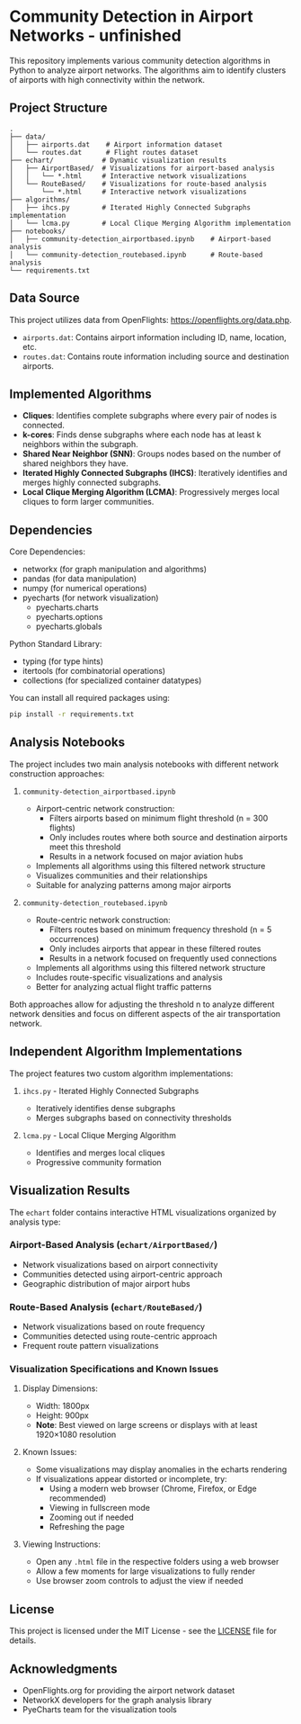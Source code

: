 # Community Detection in Airport Networks - unfinished

This repository implements various community detection algorithms in Python to analyze airport networks. The algorithms aim to identify clusters of airports with high connectivity within the network.

## Project Structure

```
.
├── data/
│   ├── airports.dat    # Airport information dataset
│   └── routes.dat      # Flight routes dataset
├── echart/            # Dynamic visualization results
│   ├── AirportBased/  # Visualizations for airport-based analysis
│   │   └── *.html     # Interactive network visualizations
│   └── RouteBased/    # Visualizations for route-based analysis
│       └── *.html     # Interactive network visualizations
├── algorithms/
│   ├── ihcs.py        # Iterated Highly Connected Subgraphs implementation
│   └── lcma.py        # Local Clique Merging Algorithm implementation
├── notebooks/
│   ├── community-detection_airportbased.ipynb    # Airport-based analysis
│   └── community-detection_routebased.ipynb      # Route-based analysis
└── requirements.txt
```

## Data Source

This project utilizes data from OpenFlights: https://openflights.org/data.php.
- `airports.dat`: Contains airport information including ID, name, location, etc.
- `routes.dat`: Contains route information including source and destination airports.

## Implemented Algorithms

* **Cliques**: Identifies complete subgraphs where every pair of nodes is connected.
* **k-cores**: Finds dense subgraphs where each node has at least k neighbors within the subgraph.
* **Shared Near Neighbor (SNN)**: Groups nodes based on the number of shared neighbors they have.
* **Iterated Highly Connected Subgraphs (IHCS)**: Iteratively identifies and merges highly connected subgraphs.
* **Local Clique Merging Algorithm (LCMA)**: Progressively merges local cliques to form larger communities.

## Dependencies

Core Dependencies:
* networkx (for graph manipulation and algorithms)
* pandas (for data manipulation)
* numpy (for numerical operations)
* pyecharts (for network visualization)
    - pyecharts.charts
    - pyecharts.options
    - pyecharts.globals

Python Standard Library:
* typing (for type hints)
* itertools (for combinatorial operations)
* collections (for specialized container datatypes)

You can install all required packages using:
```bash
pip install -r requirements.txt
```

## Analysis Notebooks

The project includes two main analysis notebooks with different network construction approaches:

1. `community-detection_airportbased.ipynb`
   - Airport-centric network construction:
     * Filters airports based on minimum flight threshold (n = 300 flights)
     * Only includes routes where both source and destination airports meet this threshold
     * Results in a network focused on major aviation hubs
   - Implements all algorithms using this filtered network structure
   - Visualizes communities and their relationships
   - Suitable for analyzing patterns among major airports

2. `community-detection_routebased.ipynb`
   - Route-centric network construction:
     * Filters routes based on minimum frequency threshold (n = 5 occurrences)
     * Only includes airports that appear in these filtered routes
     * Results in a network focused on frequently used connections
   - Implements all algorithms using this filtered network structure
   - Includes route-specific visualizations and analysis
   - Better for analyzing actual flight traffic patterns

Both approaches allow for adjusting the threshold n to analyze different network densities and focus on different aspects of the air transportation network.

## Independent Algorithm Implementations

The project features two custom algorithm implementations:

1. `ihcs.py` - Iterated Highly Connected Subgraphs
   - Iteratively identifies dense subgraphs
   - Merges subgraphs based on connectivity thresholds

2. `lcma.py` - Local Clique Merging Algorithm
   - Identifies and merges local cliques
   - Progressive community formation

## Visualization Results

The `echart` folder contains interactive HTML visualizations organized by analysis type:

### Airport-Based Analysis (`echart/AirportBased/`)
- Network visualizations based on airport connectivity
- Communities detected using airport-centric approach
- Geographic distribution of major airport hubs

### Route-Based Analysis (`echart/RouteBased/`)
- Network visualizations based on route frequency
- Communities detected using route-centric approach
- Frequent route pattern visualizations

### Visualization Specifications and Known Issues

1. Display Dimensions:
   - Width: 1800px
   - Height: 900px
   - **Note**: Best viewed on large screens or displays with at least 1920×1080 resolution

2. Known Issues:
   - Some visualizations may display anomalies in the echarts rendering
   - If visualizations appear distorted or incomplete, try:
     * Using a modern web browser (Chrome, Firefox, or Edge recommended)
     * Viewing in fullscreen mode
     * Zooming out if needed
     * Refreshing the page

3. Viewing Instructions:
   - Open any `.html` file in the respective folders using a web browser
   - Allow a few moments for large visualizations to fully render
   - Use browser zoom controls to adjust the view if needed

## License

This project is licensed under the MIT License - see the [LICENSE](LICENSE) file for details.

## Acknowledgments

* OpenFlights.org for providing the airport network dataset
* NetworkX developers for the graph analysis library
* PyeCharts team for the visualization tools
  
